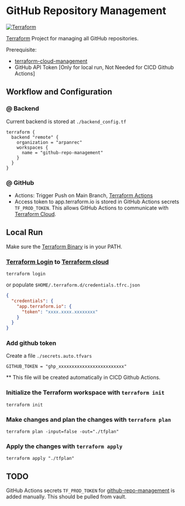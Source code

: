 # GitHub Repository Management

[![Terraform](https://github.com/arpanrec/github-repo-management/actions/workflows/terraform.yml/badge.svg)](https://github.com/arpanrec/github-repo-management/actions/workflows/terraform.yml)

[Terraform](https://www.terraform.io) Project for managing all GitHub repositories.

Prerequisite:

* [terraform-cloud-management](https://github.com/arpanrec/terraform-cloud-management)
* GitHub API Token [Only for local run, Not Needed for CICD Github Actions]

## Workflow and Configuration

### @ Backend

Current backend is stored at `./backend_config.tf`

```hcl
terraform {
  backend "remote" {
    organization = "arpanrec"
    workspaces {
      name = "github-repo-management"
    }
  }
}
```

### @ GitHub

* Actions: Trigger Push on Main Branch, [Terraform Actions](.github/workflows/terraform.yml)
* Access token to app.terraform.io is stored in GitHub Actions secrets `TF_PROD_TOKEN`. This allows GitHub Actions to
  communicate with [Terraform Cloud](https://app.terraform.io/app/arpanrec/workspaces/github-repo-management).

## Local Run

Make sure the [Terraform Binary](https://www.terraform.io/downloads) is in your PATH.

### [Terraform Login](https://www.terraform.io/cli/commands/login) to [Terraform cloud](https://app.terraform.io/app/arpanrec)

```shell
terraform login
```

or
populate `$HOME/.terraform.d/credentials.tfrc.json`

```json
{
  "credentials": {
    "app.terraform.io": {
      "token": "xxxx.xxxx.xxxxxxxx"
    }
  }
}
```

### Add github token

Create a file `./secrets.auto.tfvars`

```hcl
GITHUB_TOKEN = "ghp_xxxxxxxxxxxxxxxxxxxxxxxxx"
```

** This file will be created automatically in CICD Github Actions.

### Initialize the Terraform workspace with `terraform init`

```shell
terraform init
```

### Make changes and plan the changes with `terraform plan`

```shell
terraform plan -input=false -out="./tfplan"
```

### Apply the changes with `terraform apply`

```shell
terraform apply "./tfplan"
```

## TODO

GitHub Actions secrets `TF_PROD_TOKEN` for [github-repo-management](https://github.com/arpanrec/github-repo-management) is added manually. This should be pulled from vault.
